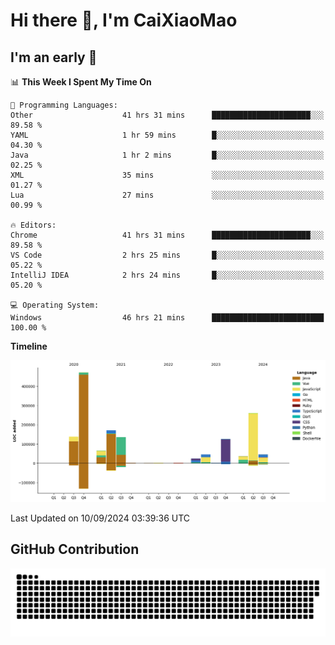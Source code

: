 # Hi there 👋, I'm CaiXiaoMao

## I'm an early 🐤
<!--START_SECTION:waka-->
📊 **This Week I Spent My Time On** 

```text
💬 Programming Languages: 
Other                    41 hrs 31 mins      ██████████████████████░░░   89.58 % 
YAML                     1 hr 59 mins        █░░░░░░░░░░░░░░░░░░░░░░░░   04.30 % 
Java                     1 hr 2 mins         █░░░░░░░░░░░░░░░░░░░░░░░░   02.25 % 
XML                      35 mins             ░░░░░░░░░░░░░░░░░░░░░░░░░   01.27 % 
Lua                      27 mins             ░░░░░░░░░░░░░░░░░░░░░░░░░   00.99 % 

🔥 Editors: 
Chrome                   41 hrs 31 mins      ██████████████████████░░░   89.58 % 
VS Code                  2 hrs 25 mins       █░░░░░░░░░░░░░░░░░░░░░░░░   05.22 % 
IntelliJ IDEA            2 hrs 24 mins       █░░░░░░░░░░░░░░░░░░░░░░░░   05.20 % 

💻 Operating System: 
Windows                  46 hrs 21 mins      █████████████████████████   100.00 % 
```

**Timeline**

![Lines of Code chart](https://raw.githubusercontent.com/caixiaomao/caixiaomao/main/assets/bar_graph.png)


 Last Updated on 10/09/2024 03:39:36 UTC
<!--END_SECTION:waka-->

## GitHub Contribution
<picture>
  <source media="(prefers-color-scheme: dark)" srcset="/dist/snake/github-contribution-grid-snake-dark.svg" />
  <source media="(prefers-color-scheme: light)" srcset="/dist/snake/github-contribution-grid-snake.svg" />
  <img alt="github contribution grid snake animation" src="/dist/snake/github-contribution-grid-snake.svg" />
</picture>

